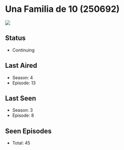# Una Familia de 10 (250692)

<img src="https://dg31sz3gwrwan.cloudfront.net/poster/250692/1380398-0-optimized.jpg" />

## Status
* Continuing
## Last Aired
* Season: 4
* Episode: 13
## Last Seen
* Season: 3
* Episode: 8
## Seen Episodes
* Total: 45
